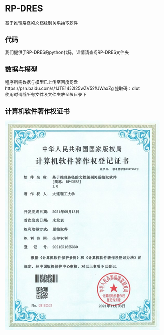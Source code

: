 # RP-DRES
基于推理路径的文档级别关系抽取软件
## 代码
我们提供了RP-DRES的python代码，详情请查阅RP-DRES文件夹
## 数据与模型
程序所需数据与模型已上传至百度网盘https://pan.baidu.com/s/1JTE1452l25wZV59fUWaxZg 提取码：dlut<br>
使用时请将所有文件及文件夹放至根目录下
## 计算机软件著作权证书
![cert](https://github.com/DUT-B910/RP-DRES/blob/981d325a37742f0f86bbb12ae4727b4f6bd106ac/%E8%BD%AF%E4%BB%B6%E8%91%97%E4%BD%9C%E6%9D%83%E7%99%BB%E8%AE%B0%E8%AF%81%E4%B9%A6.jpg)

